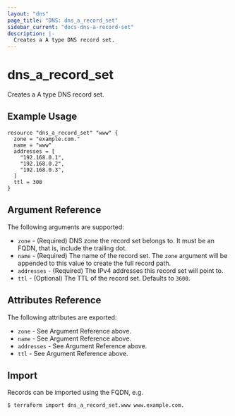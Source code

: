 ```yaml
---
layout: "dns"
page_title: "DNS: dns_a_record_set"
sidebar_current: "docs-dns-a-record-set"
description: |-
  Creates a A type DNS record set.
---
```


# dns_a_record_set

Creates a A type DNS record set.

## Example Usage

```hcl
resource "dns_a_record_set" "www" {
  zone = "example.com."
  name = "www"
  addresses = [
    "192.168.0.1",
    "192.168.0.2",
    "192.168.0.3",
  ]
  ttl = 300
}
```

## Argument Reference

The following arguments are supported:

* `zone` - (Required) DNS zone the record set belongs to. It must be an FQDN, that is, include the trailing dot.
* `name` - (Required) The name of the record set. The `zone` argument will be appended to this value to create the full record path.
* `addresses` - (Required) The IPv4 addresses this record set will point to.
* `ttl` - (Optional) The TTL of the record set. Defaults to `3600`.

## Attributes Reference

The following attributes are exported:

* `zone` - See Argument Reference above.
* `name` - See Argument Reference above.
* `addresses` - See Argument Reference above.
* `ttl` - See Argument Reference above.

## Import

Records can be imported using the FQDN, e.g.

```
$ terraform import dns_a_record_set.www www.example.com.
```
